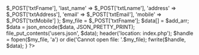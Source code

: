 <?php
	if(isset($_POST['btnadd'])){
		$data = file_get_contents('users.json');
		$data = json_decode($data, true);
		$add_arr = array(
			'first_name' => $_POST['txtFname'],
			'last_name' => $_POST['txtLname'],
			'address' => $_POST['txtAddress'],
			'email' => $_POST['txtEmail'],
			'mobile' => $_POST['txtMobile']
		);
		
		$my_file = $_POST['txtFname'];
		$data[] = $add_arr;

		$data = json_encode($data, JSON_PRETTY_PRINT);
		file_put_contents('users.json', $data);
 
		header('location: index.php');
		
		
        $handle = fopen($my_file, 'a') or die('Cannot open file:  '.$my_file);
       fwrite($handle, $data);
	}
?>